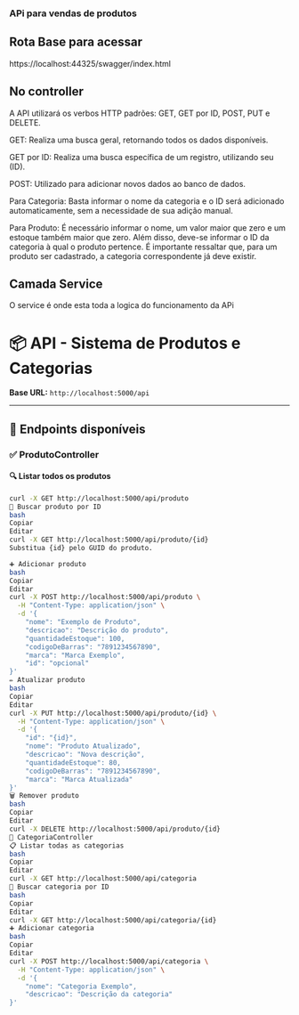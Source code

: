 ### APi para vendas de produtos

## Rota Base para acessar 
https://localhost:44325/swagger/index.html

## No controller 

A API utilizará os verbos HTTP padrões: GET, GET por ID, POST, PUT e DELETE.

GET: Realiza uma busca geral, retornando todos os dados disponíveis.

GET por ID: Realiza uma busca específica de um registro, utilizando seu (ID).

POST: Utilizado para adicionar novos dados ao banco de dados.

Para Categoria: Basta informar o nome da categoria e o ID será adicionado automaticamente, sem a necessidade de sua adição manual.

Para Produto: É necessário informar o nome, um valor maior que zero e um estoque também maior que zero. Além disso, deve-se informar o ID da categoria à qual o produto pertence. É importante ressaltar que, para um produto ser cadastrado, a categoria correspondente já deve existir.

## Camada Service 
O service é onde esta toda a logica do funcionamento da APi

# 📦 API - Sistema de Produtos e Categorias

**Base URL:** `http://localhost:5000/api`

---

## 📘 Endpoints disponíveis

### ✅ ProdutoController

#### 🔍 Listar todos os produtos

```bash
curl -X GET http://localhost:5000/api/produto
🔎 Buscar produto por ID
bash
Copiar
Editar
curl -X GET http://localhost:5000/api/produto/{id}
Substitua {id} pelo GUID do produto.

➕ Adicionar produto
bash
Copiar
Editar
curl -X POST http://localhost:5000/api/produto \
  -H "Content-Type: application/json" \
  -d '{
    "nome": "Exemplo de Produto",
    "descricao": "Descrição do produto",
    "quantidadeEstoque": 100,
    "codigoDeBarras": "7891234567890",
    "marca": "Marca Exemplo",
    "id": "opcional"
}'
✏️ Atualizar produto
bash
Copiar
Editar
curl -X PUT http://localhost:5000/api/produto/{id} \
  -H "Content-Type: application/json" \
  -d '{
    "id": "{id}",
    "nome": "Produto Atualizado",
    "descricao": "Nova descrição",
    "quantidadeEstoque": 80,
    "codigoDeBarras": "7891234567890",
    "marca": "Marca Atualizada"
}'
🗑️ Remover produto
bash
Copiar
Editar
curl -X DELETE http://localhost:5000/api/produto/{id}
📂 CategoriaController
📋 Listar todas as categorias
bash
Copiar
Editar
curl -X GET http://localhost:5000/api/categoria
🔎 Buscar categoria por ID
bash
Copiar
Editar
curl -X GET http://localhost:5000/api/categoria/{id}
➕ Adicionar categoria
bash
Copiar
Editar
curl -X POST http://localhost:5000/api/categoria \
  -H "Content-Type: application/json" \
  -d '{
    "nome": "Categoria Exemplo",
    "descricao": "Descrição da categoria"
}'
